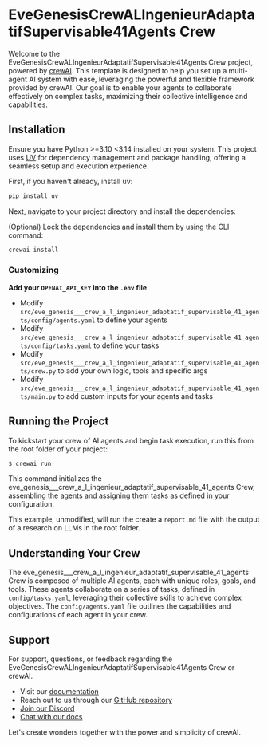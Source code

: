 # EveGenesisCrewALIngenieurAdaptatifSupervisable41Agents Crew

Welcome to the EveGenesisCrewALIngenieurAdaptatifSupervisable41Agents Crew project, powered by [crewAI](https://crewai.com). This template is designed to help you set up a multi-agent AI system with ease, leveraging the powerful and flexible framework provided by crewAI. Our goal is to enable your agents to collaborate effectively on complex tasks, maximizing their collective intelligence and capabilities.

## Installation

Ensure you have Python >=3.10 <3.14 installed on your system. This project uses [UV](https://docs.astral.sh/uv/) for dependency management and package handling, offering a seamless setup and execution experience.

First, if you haven't already, install uv:

```bash
pip install uv
```

Next, navigate to your project directory and install the dependencies:

(Optional) Lock the dependencies and install them by using the CLI command:
```bash
crewai install
```
### Customizing

**Add your `OPENAI_API_KEY` into the `.env` file**

- Modify `src/eve_genesis___crew_a_l_ingenieur_adaptatif_supervisable_41_agents/config/agents.yaml` to define your agents
- Modify `src/eve_genesis___crew_a_l_ingenieur_adaptatif_supervisable_41_agents/config/tasks.yaml` to define your tasks
- Modify `src/eve_genesis___crew_a_l_ingenieur_adaptatif_supervisable_41_agents/crew.py` to add your own logic, tools and specific args
- Modify `src/eve_genesis___crew_a_l_ingenieur_adaptatif_supervisable_41_agents/main.py` to add custom inputs for your agents and tasks

## Running the Project

To kickstart your crew of AI agents and begin task execution, run this from the root folder of your project:

```bash
$ crewai run
```

This command initializes the eve_genesis___crew_a_l_ingenieur_adaptatif_supervisable_41_agents Crew, assembling the agents and assigning them tasks as defined in your configuration.

This example, unmodified, will run the create a `report.md` file with the output of a research on LLMs in the root folder.

## Understanding Your Crew

The eve_genesis___crew_a_l_ingenieur_adaptatif_supervisable_41_agents Crew is composed of multiple AI agents, each with unique roles, goals, and tools. These agents collaborate on a series of tasks, defined in `config/tasks.yaml`, leveraging their collective skills to achieve complex objectives. The `config/agents.yaml` file outlines the capabilities and configurations of each agent in your crew.

## Support

For support, questions, or feedback regarding the EveGenesisCrewALIngenieurAdaptatifSupervisable41Agents Crew or crewAI.
- Visit our [documentation](https://docs.crewai.com)
- Reach out to us through our [GitHub repository](https://github.com/joaomdmoura/crewai)
- [Join our Discord](https://discord.com/invite/X4JWnZnxPb)
- [Chat with our docs](https://chatg.pt/DWjSBZn)

Let's create wonders together with the power and simplicity of crewAI.
